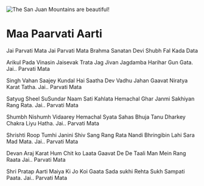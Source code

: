 ![The San Juan Mountains are beautiful!](lib/images/img.png "San Juan Mountains")

# Maa Paarvati Aarti
Jai Parvati Mata Jai Parvati Mata
Brahma Sanatan Devi Shubh Fal Kada Data

Arikul Pada Vinasin Jaisevak Trata
Jag Jivan Jagdamba Harihar Gun Gata. Jai.. Parvati Mata

Singh Vahan Saajey Kundal Hai Saatha
Dev Vadhu Jahan Gaavat Niratya Karat Tatha. Jai.. Parvati Mata

Satyug Sheel SuSundar Naam Sati Kahlata
Hemachal Ghar Janmi Sakhiyan Rang Rata. Jai.. Parvati Mata

Shumbh Nishumh Vidaarey Hemachal Syata
Sahas Bhuja Tanu Dharkey Chakra Liyu Hatha. Jai.. Parvati Mata

Shrishti Roop Tumhi Janini Shiv Sang Rang Rata
Nandi Bhringibin Lahi Sara Mad Mata. Jai.. Parvati Mata

Devan Araj Karat Hum Chit ko Laata
Gaavat De De Taali Man Mein Rang Raata Jai.. Parvati Mata

Shri Pratap Aarti Maiya Ki Jo Koi Gaata
Sada sukhi Rehta Sukh Sampati Paata. Jai.. Parvati Mata